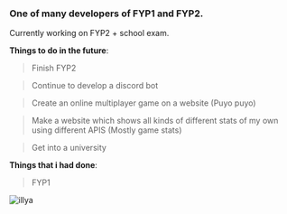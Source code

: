 ### One of many developers of FYP1 and FYP2.

Currently working on FYP2 + school exam.

**Things to do in the future**:

>Finish FYP2<br>

>Continue to develop a discord bot<br>

>Create an online multiplayer game on a website (Puyo puyo)<br>

>Make a website which shows all kinds of different stats of my own using different APIS (Mostly game stats)

>Get into a university <br>


**Things that i had done**:
>FYP1<br>

![illya](https://media0.giphy.com/media/PH2A1MuzfFzvG/giphy.gif?cid=ecf05e47433335d7df9aebaf1c31099ed71b00fcc28ad65f&rid=giphy.gif)
